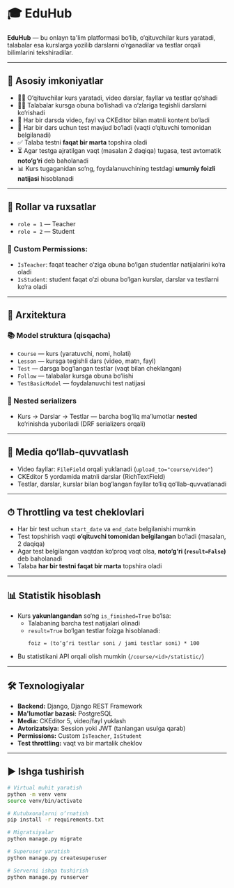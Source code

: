 # 🎓 EduHub

**EduHub** — bu onlayn ta'lim platformasi bo‘lib, o‘qituvchilar kurs yaratadi, talabalar esa kurslarga yozilib darslarni o‘rganadilar va testlar orqali bilimlarini tekshiradilar.

---

## 🚀 Asosiy imkoniyatlar

- 👨‍🏫 O‘qituvchilar kurs yaratadi, video darslar, fayllar va testlar qo‘shadi
- 👨‍🎓 Talabalar kursga obuna bo‘lishadi va o‘zlariga tegishli darslarni ko‘rishadi
- 🎥 Har bir darsda video, fayl va CKEditor bilan matnli kontent bo‘ladi
- 📝 Har bir dars uchun test mavjud bo‘ladi (vaqti o‘qituvchi tomonidan belgilanadi)
- ✅ Talaba testni **faqat bir marta** topshira oladi
- ⏳ Agar testga ajratilgan vaqt (masalan 2 daqiqa) tugasa, test avtomatik **noto‘g‘ri** deb baholanadi
- 📊 Kurs tugaganidan so‘ng, foydalanuvchining testdagi **umumiy foizli natijasi** hisoblanadi

---

## 🔐 Rollar va ruxsatlar

- `role = 1` — Teacher
- `role = 2` — Student

### 🎯 Custom Permissions:
- `IsTeacher`: faqat teacher o‘ziga obuna bo‘lgan studentlar natijalarini ko‘ra oladi
- `IsStudent`: student faqat o‘zi obuna bo‘lgan kurslar, darslar va testlarni ko‘ra oladi

---

## 🧩 Arxitektura

### 📚 Model struktura (qisqacha)
- `Course` — kurs (yaratuvchi, nomi, holati)
- `Lesson` — kursga tegishli dars (video, matn, fayl)
- `Test` — darsga bog‘langan testlar (vaqt bilan cheklangan)
- `Follow` — talabalar kursga obuna bo‘lishi
- `TestBasicModel` — foydalanuvchi test natijasi

### 🔁 Nested serializers
- Kurs → Darslar → Testlar — barcha bog‘liq ma’lumotlar **nested** ko‘rinishda yuboriladi (DRF serializers orqali)

---

## 📁 Media qo‘llab-quvvatlash

- Video fayllar: `FileField` orqali yuklanadi (`upload_to="course/video"`)
- CKEditor 5 yordamida matnli darslar (RichTextField)
- Testlar, darslar, kurslar bilan bog‘langan fayllar to‘liq qo‘llab-quvvatlanadi

---

## ⏱ Throttling va test cheklovlari

- Har bir test uchun `start_date` va `end_date` belgilanishi mumkin
- Test topshirish vaqti **o‘qituvchi tomonidan belgilangan** bo‘ladi (masalan, 2 daqiqa)
- Agar test belgilangan vaqtdan ko‘proq vaqt olsa, **noto‘g‘ri (`result=False`)** deb baholanadi
- Talaba **har bir testni faqat bir marta** topshira oladi

---

## 📊 Statistik hisoblash

- Kurs **yakunlangandan** so‘ng `is_finished=True` bo‘lsa:
  - Talabaning barcha test natijalari olinadi
  - `result=True` bo‘lgan testlar foizga hisoblanadi:
    ```
    foiz = (to‘g‘ri testlar soni / jami testlar soni) * 100
    ```
- Bu statistikani API orqali olish mumkin (`/course/<id>/statistic/`)

---

## 🛠 Texnologiyalar

- **Backend:** Django, Django REST Framework
- **Ma'lumotlar bazasi:** PostgreSQL
- **Media:** CKEditor 5, video/fayl yuklash
- **Avtorizatsiya:** Session yoki JWT (tanlangan usulga qarab)
- **Permissions:** Custom `IsTeacher`, `IsStudent`
- **Test throttling:** vaqt va bir martalik cheklov

---

## ▶️ Ishga tushirish

```bash
# Virtual muhit yaratish
python -m venv venv
source venv/bin/activate

# Kutubxonalarni o‘rnatish
pip install -r requirements.txt

# Migratsiyalar
python manage.py migrate

# Superuser yaratish
python manage.py createsuperuser

# Serverni ishga tushirish
python manage.py runserver
